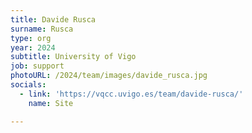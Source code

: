 ```yaml
---
title: Davide Rusca
surname: Rusca
type: org
year: 2024
subtitle: University of Vigo
job: support
photoURL: /2024/team/images/davide_rusca.jpg
socials:
  - link: 'https://vqcc.uvigo.es/team/davide-rusca/'
    name: Site

---
```

